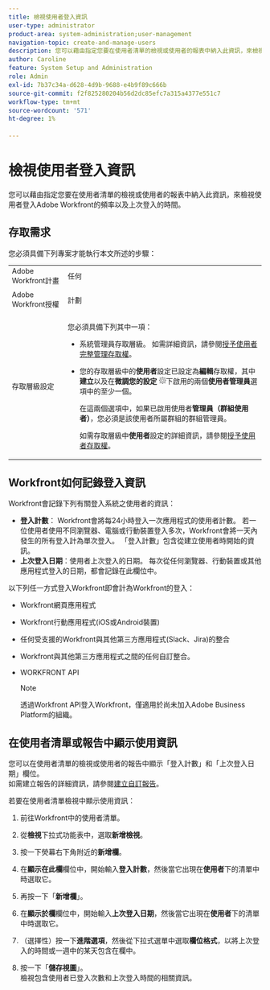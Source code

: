 ```yaml
---
title: 檢視使用者登入資訊
user-type: administrator
product-area: system-administration;user-management
navigation-topic: create-and-manage-users
description: 您可以藉由指定您要在使用者清單的檢視或使用者的報表中納入此資訊，來檢視使用者登入Workfront的頻率以及上次登入的時間。
author: Caroline
feature: System Setup and Administration
role: Admin
exl-id: 7b37c34a-d628-4d9b-9688-e4b9f89c666b
source-git-commit: f2f825280204b56d2dc85efc7a315a4377e551c7
workflow-type: tm+mt
source-wordcount: '571'
ht-degree: 1%

---
```


# 檢視使用者登入資訊

您可以藉由指定您要在使用者清單的檢視或使用者的報表中納入此資訊，來檢視使用者登入Adobe Workfront的頻率以及上次登入的時間。

## 存取需求

您必須具備下列專案才能執行本文所述的步驟：

<table style="table-layout:auto"> 
 <col> 
 <col> 
 <tbody> 
  <tr> 
   <td role="rowheader">Adobe Workfront計畫</td> 
   <td>任何</td> 
  </tr> 
  <tr> 
   <td role="rowheader">Adobe Workfront授權</td> 
   <td> <p>計劃 </p>   </td> 
  </tr> 
  <tr> 
   <td role="rowheader">存取層級設定</td> 
   <td> <p>您必須具備下列其中一項：</p> 
    <ul> 
     <li> <p>系統管理員存取層級。 如需詳細資訊，請參閱<a href="../../../administration-and-setup/add-users/configure-and-grant-access/grant-a-user-full-administrative-access.md" class="MCXref xref">授予使用者完整管理存取權</a>。 </p> </li> 
     <li> <p>您的存取層級中的<b>使用者</b>設定已設定為<b>編輯</b>存取權，其中<b>建立</b>以及在<b>微調您的設定</b> <img src="assets/gear-icon-in-access-levels.png">下啟用的兩個<b>使用者管理員</b>選項中的至少一個。 </p> <p>在這兩個選項中，如果已啟用使用者<b>管理員（群組使用者）</b>，您必須是該使用者所屬群組的群組管理員。</p> <p>如需存取層級中<b>使用者</b>設定的詳細資訊，請參閱<a href="../../../administration-and-setup/add-users/configure-and-grant-access/grant-access-other-users.md" class="MCXref xref">授予使用者存取權</a>。</p> </li> 
    </ul> </td> 
  </tr> 
 </tbody> 
</table>

## Workfront如何記錄登入資訊

Workfront會記錄下列有關登入系統之使用者的資訊：

* **登入計數**： Workfront會將每24小時登入一次應用程式的使用者計數。 若一位使用者使用不同瀏覽器、電腦或行動裝置登入多次，Workfront會將一天內發生的所有登入計為單次登入。 「登入計數」包含從建立使用者時開始的資訊。
* **上次登入日期**：使用者上次登入的日期。 每次從任何瀏覽器、行動裝置或其他應用程式登入的日期，都會記錄在此欄位中。

以下列任一方式登入Workfront即會計為Workfront的登入：

* Workfront網頁應用程式
* Workfront行動應用程式(iOS或Android裝置)
* 任何受支援的Workfront與其他第三方應用程式(Slack、Jira)的整合
* Workfront與其他第三方應用程式之間的任何自訂整合。
* WORKFRONT API

  >[!NOTE]
  >
  >透過Workfront API登入Workfront，僅適用於尚未加入Adobe Business Platform的組織。

## 在使用者清單或報告中顯示使用資訊

您可以在使用者清單的檢視或使用者的報告中顯示「登入計數」和「上次登入日期」欄位。\
如需建立報告的詳細資訊，請參閱[建立自訂報告](../../../reports-and-dashboards/reports/creating-and-managing-reports/create-custom-report.md)。

若要在使用者清單檢視中顯示使用資訊：

1. 前往Workfront中的使用者清單。
1. 從&#x200B;**檢視**&#x200B;下拉式功能表中，選取&#x200B;**新增檢視**。

1. 按一下熒幕右下角附近的&#x200B;**新增欄**。
1. 在&#x200B;**顯示在此欄**&#x200B;欄位中，開始輸入&#x200B;**登入計數**，然後當它出現在&#x200B;**使用者**&#x200B;下的清單中時選取它。

1. 再按一下「**新增欄**」。
1. 在&#x200B;**顯示於欄**&#x200B;欄位中，開始輸入&#x200B;**上次登入日期**，然後當它出現在&#x200B;**使用者**&#x200B;下的清單中時選取它。

1. （選擇性）按一下&#x200B;**進階選項**，然後從下拉式選單中選取&#x200B;**欄位格式**，以將上次登入的時間或一週中的某天包含在欄中。

1. 按一下「**儲存視圖**」。\
   檢視包含使用者已登入次數和上次登入時間的相關資訊。
